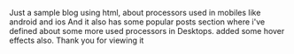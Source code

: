 Just a sample blog using html, about processors used in mobiles like android and ios 
And it also has some popular posts section where i've defined about some more used processors in Desktops.
added some hover effects also.
Thank you for viewing it
